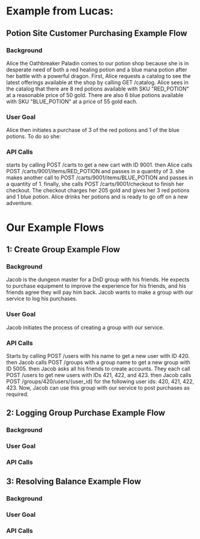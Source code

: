 # Example from Lucas:
## Potion Site Customer Purchasing Example Flow
### Background
Alice the Oathbreaker Paladin comes to our potion shop because she is in desperate need of both a red healing potion and a blue mana potion after her battle with a powerful dragon. First, Alice requests a catalog to see the latest offerings available at the shop by calling GET /catalog. Alice sees in the catalog that there are 8 red potions available with SKU "RED_POTION" at a reasonable price of 50 gold. There are also 6 blue potions available with SKU "BLUE_POTION" at a price of 55 gold each.

### User Goal
Alice then initiates a purchase of 3 of the red potions and 1 of the blue potions. To do so she:

### API Calls
starts by calling POST /carts to get a new cart with ID 9001.
then Alice calls POST /carts/9001/items/RED_POTION and passes in a quantity of 3.
she makes another call to POST /carts/9001/items/BLUE_POTION and passes in a quantity of 1.
finally, she calls POST /carts/9001/checkout to finish her checkout. The checkout charges her 205 gold and gives her 3 red potions and 1 blue potion.
Alice drinks her potions and is ready to go off on a new adventure.

# Our Example Flows
## 1: Create Group Example Flow
### Background
Jacob is the dungeon master for a DnD group with his friends. He expects to purchase equipment to improve the experience for his friends, and his friends agree they will pay him back. Jacob wants to make a group with our service to log his purchases.

### User Goal
Jacob initiates the process of creating a group with our service.

### API Calls
Starts by calling POST /users with his name to get a new user with ID 420.
then Jacob calls POST /groups with a group name to get a new group with ID 5005.
then Jacob asks all his friends to create accounts. They each call POST /users to get new users with IDs 421, 422, and 423.
then Jacob calls POST /groups/420/users/{user_id} for the following user ids: 420, 421, 422, 423.
Now, Jacob can use this group with our service to post purchases as required.

## 2: Logging Group Purchase Example Flow
### Background

### User Goal


### API Calls

## 3: Resolving Balance Example Flow
### Background

### User Goal


### API Calls
